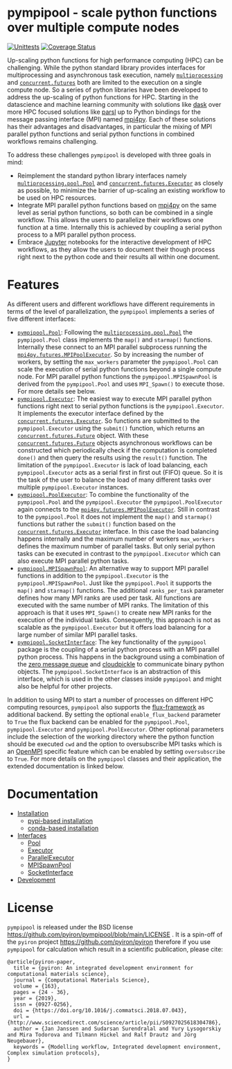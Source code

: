 # pympipool - scale python functions over multiple compute nodes
[![Unittests](https://github.com/pyiron/pympipool/actions/workflows/unittest-openmpi.yml/badge.svg)](https://github.com/pyiron/pympipool/actions/workflows/unittest-openmpi.yml)
[![Coverage Status](https://coveralls.io/repos/github/pyiron/pympipool/badge.svg?branch=main)](https://coveralls.io/github/pyiron/pympipool?branch=main)

Up-scaling python functions for high performance computing (HPC) can be challenging. While the python standard library 
provides interfaces for multiprocessing and asynchronous task execution, namely [`multiprocessing`](https://docs.python.org/3/library/multiprocessing.html)
and [`concurrent.futures`](https://docs.python.org/3/library/concurrent.futures.html#module-concurrent.futures) both are
limited to the execution on a single compute node. So a series of python libraries have been developed to address the 
up-scaling of python functions for HPC. Starting in the datascience and machine learning community with solutions like 
[dask](https://www.dask.org) over more HPC focused solutions like [parsl](http://parsl-project.org) up to Python bindings
for the message passing interface (MPI) named [mpi4py](https://mpi4py.readthedocs.io). Each of these solutions has their
advantages and disadvantages, in particular the mixing of MPI parallel python functions and serial python functions in
combined workflows remains challenging. 

To address these challenges `pympipool` is developed with three goals in mind: 
* Reimplement the standard python library interfaces namely [`multiprocessing.pool.Pool`](https://docs.python.org/3/library/multiprocessing.html)
and [`concurrent.futures.Executor`](https://docs.python.org/3/library/concurrent.futures.html#module-concurrent.futures) 
as closely as possible, to minimize the barrier of up-scaling an existing workflow to be used on HPC resources. 
* Integrate MPI parallel python functions based on [mpi4py](https://mpi4py.readthedocs.io) on the same level as serial 
python functions, so both can be combined in a single workflow. This allows the users to parallelize their workflows 
one function at a time. Internally this is achieved by coupling a serial python process to a MPI parallel python process.
* Embrace [Jupyter](https://jupyter.org) notebooks for the interactive development of HPC workflows, as they allow the
users to document their though process right next to the python code and their results all within one document. 

# Features 
As different users and different workflows have different requirements in terms of the level of parallelization, the 
`pympipool` implements a series of five different interfaces: 
* [`pympipool.Pool`](https://pympipool.readthedocs.io/en/latest/interfaces.html#pool): Following the 
[`multiprocessing.pool.Pool`](https://docs.python.org/3/library/multiprocessing.html) the `pympipool.Pool` class 
implements the `map()` and `starmap()` functions. Internally these connect to an MPI parallel subprocess running the 
[`mpi4py.futures.MPIPoolExecutor`](https://mpi4py.readthedocs.io/en/stable/mpi4py.futures.html#mpipoolexecutor).
So by increasing the number of workers, by setting the `max_workers` parameter the `pympipool.Pool` can scale the 
execution of serial python functions beyond a single compute node. For MPI parallel python functions the `pympipool.MPISpawnPool`
is derived from the `pympipool.Pool` and uses `MPI_Spawn()` to execute those. For more details see below. 
* [`pympipool.Executor`](https://pympipool.readthedocs.io/en/latest/interfaces.html#executor): The easiest way to 
execute MPI parallel python functions right next to serial python functions is the `pympipool.Executor`. It implements 
the executor interface defined by the [`concurrent.futures.Executor`](https://docs.python.org/3/library/concurrent.futures.html#module-concurrent.futures).
So functions are submitted to the `pympipool.Executor` using the `submit()` function, which returns an 
[`concurrent.futures.Future`](https://docs.python.org/3/library/concurrent.futures.html#future-objects) object. With 
these [`concurrent.futures.Future`](https://docs.python.org/3/library/concurrent.futures.html#future-objects) objects 
asynchronous workflows can be constructed which periodically check if the computation is completed `done()` and then
query the results using the `result()` function. The limitation of the `pympipool.Executor` is lack of load balancing, 
each `pympipool.Executor` acts as a serial first in first out (FIFO) queue. So it is the task of the user to balance the
load of many different tasks over multiple `pympipool.Executor` instances. 
* [`pympipool.PoolExecutor`](https://pympipool.readthedocs.io/en/latest/interfaces.html#poolexecutor): To combine the 
functionality of the `pympipool.Pool` and the `pympipool.Executor` the `pympipool.PoolExecutor` again connects to the
[`mpi4py.futures.MPIPoolExecutor`](https://mpi4py.readthedocs.io/en/stable/mpi4py.futures.html#mpipoolexecutor).
Still in contrast to the `pympipool.Pool` it does not implement the `map()` and `starmap()` functions but rather the 
`submit()` function based on the [`concurrent.futures.Executor`](https://docs.python.org/3/library/concurrent.futures.html#module-concurrent.futures)
interface. In this case the load balancing happens internally and the maximum number of workers `max_workers` defines
the maximum number of parallel tasks. But only serial python tasks can be executed in contrast to the `pympipool.Executor`
which can also execute MPI parallel python tasks. 
* [`pympipool.MPISpawnPool`](https://pympipool.readthedocs.io/en/latest/interfaces.html#mpispawnpool): An alternative 
way to support MPI parallel functions in addition to the `pympipool.Executor` is the `pympipool.MPISpawnPool`. Just like
the `pympipool.Pool` it supports the `map()` and `starmap()` functions. The additional `ranks_per_task` parameter 
defines how many MPI ranks are used per task. All functions are executed with the same number of MPI ranks. The 
limitation of this approach is that it uses `MPI_Spawn()` to create new MPI ranks for the execution of the individual 
tasks. Consequently, this approach is not as scalable as the `pympipool.Executor` but it offers load balancing for a
large number of similar MPI parallel tasks. 
* [`pympipool.SocketInterface`](https://pympipool.readthedocs.io/en/latest/interfaces.html#socketinterface): The key 
functionality of the `pympipool` package is the coupling of a serial python process with an MPI parallel python process.
This happens in the background using a combination of the [zero message queue](https://zeromq.org) and 
[cloudpickle](https://github.com/cloudpipe/cloudpickle) to communicate binary python objects. The `pympipool.SocketInterface` 
is an abstraction of this interface, which is used in the other classes inside `pympipool` and might also be helpful for
other projects. 

In addition to using MPI to start a number of processes on different HPC computing resources, `pympipool` also supports
the [flux-framework](https://flux-framework.org) as additional backend. By setting the optional `enable_flux_backend` 
parameter to `True` the flux backend can be enabled for the `pympipool.Pool`, `pympipool.Executor` and `pympipool.PoolExecutor`.
Other optional parameters include the selection of the working directory where the python function should be executed `cwd`
and the option to oversubscribe MPI tasks which is an [OpenMPI](https://www.open-mpi.org) specific feature which can be 
enabled by setting `oversubscribe` to `True`. For more details on the `pympipool` classes and their application, the 
extended documentation is linked below. 

# Documentation
* [Installation](https://pympipool.readthedocs.io/en/latest/installation.html) 
  * [pypi-based installation](https://pympipool.readthedocs.io/en/latest/installation.html#pypi-based-installation)
  * [conda-based installation](https://pympipool.readthedocs.io/en/latest/installation.html#conda-based-installation)
* [Interfaces](https://pympipool.readthedocs.io/en/latest/interfaces.html) 
  * [Pool](https://pympipool.readthedocs.io/en/latest/interfaces.html#pool)
  * [Executor](https://pympipool.readthedocs.io/en/latest/interfaces.html#executor)
  * [ParallelExecutor](https://pympipool.readthedocs.io/en/latest/interfaces.html#poolexecutor)
  * [MPISpawnPool](https://pympipool.readthedocs.io/en/latest/interfaces.html#mpispawnpool)
  * [SocketInterface](https://pympipool.readthedocs.io/en/latest/interfaces.html#socketinterface)
* [Development](https://pympipool.readthedocs.io/en/latest/development.html) 

# License
`pympipool` is released under the BSD license https://github.com/pyiron/pympipool/blob/main/LICENSE . It is a spin-off of the `pyiron` project https://github.com/pyiron/pyiron therefore if you use `pympipool` for calculation which result in a scientific publication, please cite: 

    @article{pyiron-paper,
      title = {pyiron: An integrated development environment for computational materials science},
      journal = {Computational Materials Science},
      volume = {163},
      pages = {24 - 36},
      year = {2019},
      issn = {0927-0256},
      doi = {https://doi.org/10.1016/j.commatsci.2018.07.043},
      url = {http://www.sciencedirect.com/science/article/pii/S0927025618304786},
      author = {Jan Janssen and Sudarsan Surendralal and Yury Lysogorskiy and Mira Todorova and Tilmann Hickel and Ralf Drautz and Jörg Neugebauer},
      keywords = {Modelling workflow, Integrated development environment, Complex simulation protocols},
    }
